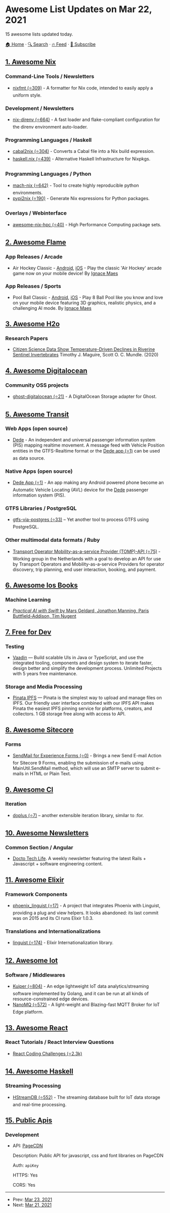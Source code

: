 # Awesome List Updates on Mar 22, 2021

15 awesome lists updated today.

[🏠 Home](/README.md) · [🔍 Search](https://test.trackawesomelist.com/search/) · [🔥 Feed](https://test.trackawesomelist.com/feed.xml) · [📮 Subscribe](https://trackawesomelist.us17.list-manage.com/subscribe?u=d2f0117aa829c83a63ec63c2f&id=36a103854c)



## [1. Awesome Nix](/content/nix-community/awesome-nix/README.md)

### Command-Line Tools / Newsletters

*   [nixfmt (⭐309)](https://github.com/serokell/nixfmt) - A formatter for Nix code, intended to easily apply a uniform style.

### Development / Newsletters

*   [nix-direnv (⭐664)](https://github.com/nix-community/nix-direnv) - A fast loader and flake-compliant configuration for the direnv environment auto-loader.

### Programming Languages / Haskell

*   [cabal2nix (⭐304)](https://github.com/NixOS/cabal2nix) - Converts a Cabal file into a Nix build expression.
*   [haskell.nix (⭐439)](https://github.com/input-output-hk/haskell.nix) - Alternative Haskell Infrastructure for Nixpkgs.

### Programming Languages / Python

*   [mach-nix (⭐642)](https://github.com/DavHau/mach-nix) - Tool to create highly reproducible python environments.
*   [pypi2nix (⭐190)](https://github.com/nix-community/pypi2nix) - Generate Nix expressions for Python packages.

### Overlays / Webinterface

*   [awesome-nix-hpc (⭐40)](https://github.com/freuk/awesome-nix-hpc) - High Performance Computing package sets.

## [2. Awesome Flame](/content/flame-engine/awesome-flame/README.md)

### App Releases / Arcade

*   Air Hockey Classic - [Android](https://play.google.com/store/apps/details?id=com.ignacemaes.airhockey), [iOS](https://apps.apple.com/us/app/air-hockey-classic/id1535374629) - Play the classic 'Air Hockey' arcade game now on your mobile device! By [Ignace Maes](https://ignacemaes.com/)

### App Releases / Sports

*   Pool Ball Classic - [Android](https://play.google.com/store/apps/details?id=com.ignacemaes.poolball), [iOS](https://apps.apple.com/us/app/pool-ball-classic/id1557034712) - Play 8 Ball Pool like you know and love on your mobile device featuring 3D graphics, realistic physics, and a challenging AI mode. By [Ignace Maes](https://ignacemaes.com/)

## [3. Awesome H2o](/content/h2oai/awesome-h2o/README.md)

### Research Papers

*   [Citizen Science Data Show Temperature-Driven Declines in Riverine Sentinel Invertebrates](https://pubs.acs.org/doi/10.1021/acs.estlett.0c00206) Timothy J. Maguire, Scott O. C. Mundle. (2020)

## [4. Awesome Digitalocean](/content/jonleibowitz/awesome-digitalocean/README.md)

### Community OSS projects

*   [ghost-digitalocean (⭐21)](https://github.com/shiva-hack/ghost-digitalocean) - A DigitalOcean Storage adapter for Ghost.

## [5. Awesome Transit](/content/CUTR-at-USF/awesome-transit/README.md)

### Web Apps (open source)

*   [Dede](https://dedriver.org) - An independent and universal passenger information system (PIS) mapping realtime movement. A message feed with Vehicle Position entities in the GTFS-Realtime format or the [Dede app (⭐1)](https://github.com/dancesWithCycles/dede-android) can be used as data source.

### Native Apps (open source)

*   [Dede App (⭐1)](https://github.com/dancesWithCycles/dede-android) - An app making any Android powered phone become an Automatic Vehicle Locating (AVL) device for the [Dede](https://dedriver.org) passenger information system (PIS).

### GTFS Libraries / PostgreSQL

*   [gtfs-via-postgres (⭐33)](https://github.com/derhuerst/gtfs-via-postgres) – Yet another tool to process GTFS using PostgreSQL.

### Other multimodal data formats / Ruby

*   [Transport Operator Mobility-as-a-service Provider (TOMP)-API (⭐75)](https://github.com/TOMP-WG/TOMP-API) - Working group in the Netherlands with a goal to develop an API for use by Transport Operators and Mobility-as-a-service Providers for operator discovery, trip planning, end user interaction, booking, and payment.

## [6. Awesome Ios Books](/content/bystritskiy/awesome-ios-books/README.md)

### Machine Learning

*   [*Practical AI with Swift* by Mars Geldard, Jonathon Manning, Paris Buttfield-Addison, Tim Nugent](https://aiwithswift.com/book/)

## [7. Free for Dev](/content/ripienaar/free-for-dev/README.md)

### Testing

*   [Vaadin](https://vaadin.com) — Build scalable UIs in Java or TypeScript, and use the integrated tooling, components and design system to iterate faster, design better and simplify the development process. Unlimited Projects with 5 years free maintenance.

### Storage and Media Processing

*   [Pinata IPFS](https://pinata.cloud) — Pinata is the simplest way to upload and manage files on IPFS. Our friendly user interface combined with our IPFS API makes Pinata the easiest IPFS pinning service for platforms, creators, and collectors. 1 GB storage free along with access to API.

## [8. Awesome Sitecore](/content/MartinMiles/awesome-sitecore/README.md)

### Forms

*   [SendMail for Experience Forms (⭐0)](https://github.com/KayeeNL/Sitecore.ExperienceForms.Modules.SendMail) - Brings a new Send E-mail Action for Sitecore 9 Forms, enabling the submission of e-mails using MainUtil.SendMail method, which will use an SMTP server to submit e-mails in HTML or Plain Text.

## [9. Awesome Cl](/content/CodyReichert/awesome-cl/README.md)

### Iteration

*   [doplus (⭐7)](https://github.com/alessiostalla/doplus) – another extensible iteration library, similar to :for.

## [10. Awesome Newsletters](/content/zudochkin/awesome-newsletters/README.md)

### Common Section / Angular

*   [Docto Tech Life](https://doctolib.engineering/engineering-news-ruby-rails-react/). A weekly newsletter featuring the latest Rails + Javascript + software engineering content.

## [11. Awesome Elixir](/content/h4cc/awesome-elixir/README.md)

### Framework Components

*   [phoenix\_linguist (⭐17)](https://github.com/jxs/phoenix_linguist) - A project that integrates Phoenix with Linguist, providing a plug and view helpers. It looks abandoned: its last commit was on 2015 and its CI runs Elixir 1.0.3.

### Translations and Internationalizations

*   [linguist (⭐174)](https://github.com/change/linguist) - Elixir Internationalization library.

## [12. Awesome Iot](/content/HQarroum/awesome-iot/README.md)

### Software / Middlewares

*   [Kuiper (⭐804)](https://github.com/emqx/kuiper) - An edge lightweight IoT data analytics/streaming software implemented by Golang, and it can be run at all kinds of resource-constrained edge devices.
*   [NanoMQ (⭐572)](https://github.com/nanomq/nanomq) - A light-weight and Blazing-fast MQTT Broker for IoT Edge platform.

## [13. Awesome React](/content/enaqx/awesome-react/README.md)

### React Tutorials / React Interview Questions

*   [React Coding Challenges (⭐2.3k)](https://github.com/alexgurr/react-coding-challenges/)

## [14. Awesome Haskell](/content/krispo/awesome-haskell/README.md)

### Streaming Processing

*   [HStreamDB (⭐552)](https://github.com/hstreamdb/hstream) - The streaming database built for IoT data storage and real-time processing.

## [15. Public Apis](/content/public-apis/public-apis/README.md)

### Development

- API: [PageCDN](https://pagecdn.com/docs/public-api)

  Description: Public API for javascript, css and font libraries on PageCDN

  Auth: `apiKey`

  HTTPS: Yes

  CORS: Yes



---

- Prev: [Mar 23, 2021](/content/2021/03/23/README.md)
- Next: [Mar 21, 2021](/content/2021/03/21/README.md)